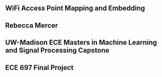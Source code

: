 ## WiFi Access Point Mapping and Embedding
## Rebecca Mercer
## UW-Madison ECE Masters in Machine Learning and Signal Processing Capstone
## ECE 697 Final Project
